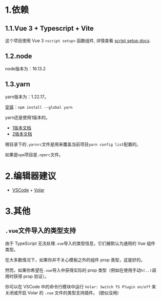 # 1.依赖

## 1.1.Vue 3 + Typescript + Vite

这个项目使用 Vue 3 `<script setup>` 函数组件, 详情查看 [script setup docs](https://v3.vuejs.org/api/sfc-script-setup.html#sfc-script-setup).

## 1.2.node

node版本为：16.13.2

## 1.3.yarn

yarn版本为：1.22.17。

[安装](https://classic.yarnpkg.com/en/docs/install)：`npm install --global yarn`

yarn还是使用1版本的。

- [1版本文档](https://classic.yarnpkg.com/en/)
- [2版本文档](https://yarnpkg.com/)


根目录下的`.yarnrc`文件是用来覆盖当前项目`yarn config list`配置的。

如果是`npm`项目是`.npmrc`文件。


# 2.编辑器建议

- [VSCode](https://code.visualstudio.com/) + [Volar](https://marketplace.visualstudio.com/items?itemName=johnsoncodehk.volar)

# 3.其他

## `.vue`文件导入的类型支持

由于 TypeScript 无法处理`.vue`导入的类型信息，它们被默认为通用的 Vue 组件类型。

在大多数情况下，如果你并不关心模板之外的组件 prop 类型，这是好的。

然而，如果你希望在`.vue`导入中获得实际的 prop 类型（例如在使用手动`h(..)`调用时获得 prop 验证）。

你可以在 VSCode 中的命令行模块中运行 `Volar: Switch TS Plugin on/off` 来关闭或开启 Volar 的 `.vue` 文件的类型支持插件。 (貌似没用)
